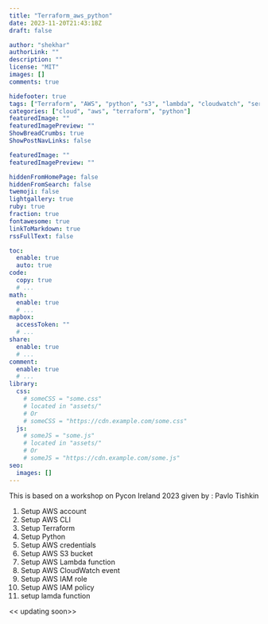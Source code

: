 ```yaml
---
title: "Terraform_aws_python"
date: 2023-11-20T21:43:18Z
draft: false

author: "shekhar"
authorLink: ""
description: ""
license: "MIT"
images: []
comments: true

hidefooter: true
tags: ["Terraform", "AWS", "python", "s3", "lambda", "cloudwatch", "serverless"]
categories: ["cloud", "aws", "terraform", "python"]
featuredImage: ""
featuredImagePreview: ""
ShowBreadCrumbs: true
ShowPostNavLinks: false

featuredImage: ""
featuredImagePreview: ""

hiddenFromHomePage: false
hiddenFromSearch: false
twemoji: false
lightgallery: true
ruby: true
fraction: true
fontawesome: true
linkToMarkdown: true
rssFullText: false

toc:
  enable: true
  auto: true
code:
  copy: true
  # ...
math:
  enable: true
  # ...
mapbox:
  accessToken: ""
  # ...
share:
  enable: true
  # ...
comment:
  enable: true
  # ...
library:
  css:
    # someCSS = "some.css"
    # located in "assets/"
    # Or
    # someCSS = "https://cdn.example.com/some.css"
  js:
    # someJS = "some.js"
    # located in "assets/"
    # Or
    # someJS = "https://cdn.example.com/some.js"
seo:
  images: []
---
```



This is based on a workshop on Pycon Ireland 2023 given by : Pavlo Tishkin

1. Setup AWS account
2. Setup AWS CLI
3. Setup Terraform
4. Setup Python
5. Setup AWS credentials
6. Setup AWS S3 bucket
7. Setup AWS Lambda function
8. Setup AWS CloudWatch event
9. Setup AWS IAM role
10. Setup AWS IAM policy
11. setup lamda function
    

<< updating soon>>
